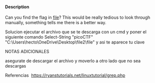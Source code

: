 #### Description

Can you find the flag in [file](https://jupiter.challenges.picoctf.org/static/515f19f3612bfd97cd3f0c0ba32bd864/file)? This would be really tedious to look through manually, something tells me there is a better way.


Solucion ejecutar el archivo que se te descarga con un cmd y poner el siguiente comando 
Select-String "picoCTF" "C:\Users\hecto\OneDrive\Desktop\file2\file"
y asi te aparece tu clave

NOTAS ADICIONALES

asegurate de descargar el archivo y moverlo a otro lado que no sea descargas

Referencias 
https://ryanstutorials.net/linuxtutorial/grep.php